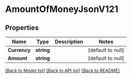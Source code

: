 # AmountOfMoneyJsonV121

## Properties
Name | Type | Description | Notes
------------ | ------------- | ------------- | -------------
**Currency** | **string** |  | [default to null]
**Amount** | **string** |  | [default to null]

[[Back to Model list]](../README.md#documentation-for-models) [[Back to API list]](../README.md#documentation-for-api-endpoints) [[Back to README]](../README.md)


